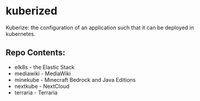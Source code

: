 # kuberized
Kuberize: the configuration of an application such that it can be deployed in kubernetes.
## Repo Contents:
* elk8s - the Elastic Stack
* mediawiki - MediaWiki
* minekube - Minecraft Bedrock and Java Editions
* nextkube - NextCloud
* terraria - Terraria